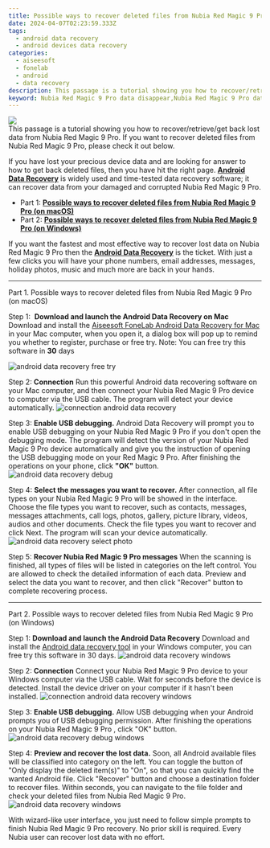 ```yaml
---
title: Possible ways to recover deleted files from Nubia Red Magic 9 Pro
date: 2024-04-07T02:23:59.333Z
tags: 
  - android data recovery
  - android devices data recovery
categories: 
  - aiseesoft
  - fonelab
  - android
  - data recovery
description: This passage is a tutorial showing you how to recover/retrieve/get back lost data from Nubia Red Magic 9 Pro. If you want to recover deleted files from Nubia Red Magic 9 Pro, please check it out below.
keyword: Nubia Red Magic 9 Pro data disappear,Nubia Red Magic 9 Pro data retrieval,recover lost files from Nubia Red Magic 9 Pro,Regain missing files on Nubia Red Magic 9 Pro,Nubia Red Magic 9 Pro data recovery,save lost data on Nubia Red Magic 9 Pro,restore data when deleted in Nubia Red Magic 9 Pro,how to recover data on Nubia Red Magic 9 Pro,Nubia Red Magic 9 Pro data recovery software,get back deleted data from Nubia Red Magic 9 Pro android,how can i find my deleted data Nubia Red Magic 9 Pro,how to recover data in Nubia Red Magic 9 Pro
---
```


<img src="https://img0mobiles.techidaily.com/images/best-assets/devices/nubia/nubia-red-magic-9-pro/2.jpg" class="atpl-imgstyle"  />

<div class="atpl-content atpl-for-fonelab-android recover-data">

<div class="atpl-post-description-part-1">
This passage is a tutorial showing you how to recover/retrieve/get back lost data from Nubia Red Magic 9 Pro. If you want to recover deleted files from Nubia Red Magic 9 Pro, please check it out below.
</div>
<div class="atpl-post-device-model-description">

</div>




<div class="atpl-post-description-part-2">
<div class="tpl-content-sub-paragraph-normal">
  <p>
    If you have lost your precious device data and are looking for answer to how to get back deleted files, then you have hit the right page. <a href="https://tools.techidaily.com/aiseesoft-android-data-recovery/" ><strong>Android Data Recovery</strong></a> is widely used and time-tested data recovery software; it can recover data from your damaged and corrupted Nubia Red Magic 9 Pro.
  </p>
</div>
</div>


<ul>
  <li>Part 1: <strong><a href="#p1">Possible ways to recover deleted files from Nubia Red Magic 9 Pro (on macOS)</a></strong></li>
  <li>Part 2: <strong><a href="#p2">Possible ways to recover deleted files from Nubia Red Magic 9 Pro (on Windows)</a></strong></li>
</ul>


<div class="atpl-post-description-part-3">
<div class="tpl-content-sub-paragraph-normal">
    <p>
        If you want the fastest and most effective way to recover lost data on Nubia Red Magic 9 Pro then the <a href="https://tools.techidaily.com/aiseesoft-android-data-recovery/" ><strong>Android Data Recovery</strong></a> is the ticket. With just a few clicks you will have your phone numbers, email addresses, messages, holiday photos, music and much more are back in your hands.
    </p>
</div>
</div>


<!-- Part 1 -->
<a id="p1" name="p1" ></a><hr>

<div>
  <span class="atpl-step-part-style">Part 1. Possible ways to recover deleted files from Nubia Red Magic 9 Pro (on macOS)</span>
</div>  

<span class="atpl-stepstyle-a"><span>Step 1: </span></span> <strong>Download and launch the Android Data Recovery on Mac</strong>
Download and install the <a href="https://tools.techidaily.com/aiseesoft-android-data-recovery-for-mac/" >Aiseesoft FoneLab Android Data Recovery for Mac</a> in your Mac computer, when you open it, a dialog box will pop up to remind you whether to register, purchase or free try.
Note: You can free try this software in <strong>30</strong> days

<img src="https://tools.techidaily.com/images/apps/aiseesoft/android-data-recovery/mac-free-try.png" class="atpl-imgstyle" alt="android data recovery free try" />

<span class="atpl-stepstyle-a"><span>Step 2: </span></span> <strong>Connection</strong>
Run this powerful Android data recovering software on your Mac computer, and then connect your Nubia Red Magic 9 Pro device to computer via the USB cable. The program will detect your device automatically.
<img src="https://tools.techidaily.com/images/apps/aiseesoft/android-data-recovery/mac-connection-interface.jpg" class="atpl-imgstyle" alt="connection android data recovery" />

<span class="atpl-stepstyle-a"><span>Step 3: </span></span> <strong>Enable USB debugging.</strong>
Android Data Recovery will prompt you to enable USB debugging on your Nubia Red Magic 9 Pro  if you don't open the debugging mode. The program will detect the version of your Nubia Red Magic 9 Pro device automatically and give you the instruction of opening the USB debugging mode on your Red Magic 9 Pro. After finishing the operations on your phone, click <strong>"OK"</strong> button.
<img src="https://tools.techidaily.com/images/apps/aiseesoft/android-data-recovery/mac-android-usb-debug.jpg"  class="atpl-imgstyle" alt="android data recovery debug" />

<span class="atpl-stepstyle-a"><span>Step 4: </span></span> <strong>Select the messages you want to recover.</strong>
After connection, all file types on your Nubia Red Magic 9 Pro will be showed in the interface. Choose the file types you want to recover, such as contacts, messages, messages attachments, call logs, photos, gallery, picture library, videos, audios and other documents. Check the file types you want to recover and click Next. The program will scan your device automatically.
<img src="https://tools.techidaily.com/images/apps/aiseesoft/android-data-recovery/mac-choose-type-photos.jpg" class="atpl-imgstyle" alt="android data recovery select photo" />

<span class="atpl-stepstyle-a"><span>Step 5: </span></span> <strong>Recover Nubia Red Magic 9 Pro messages</strong>
When the scanning is finished, all types of files will be listed in categories on the left control. You are allowed to check the detailed information of each data. Preview and select the data you want to recover, and then click "Recover" button to complete recovering process.


<a id="p2" name="p2"></a><hr>

<!-- Part 2 -->
<div>
  <span class="atpl-step-part-style">Part 2. Possible ways to recover deleted files from Nubia Red Magic 9 Pro (on Windows)</span>
</div>

<span class="atpl-stepstyle-a"><span>Step 1: </span></span> <strong>Download and launch the Android Data Recovery</strong>
Download and install the <a href="https://tools.techidaily.com/aiseesoft-android-data-recovery-for-win/" >Android data recovery tool</a> in your Windows computer, you can free try this software in 30 days.
<img src="https://tools.techidaily.com/images/apps/aiseesoft/android-data-recovery/win-start-interface.png"  class="atpl-imgstyle" alt="android data recovery windows" />

<span class="atpl-stepstyle-a"><span>Step 2: </span></span> <strong>Connection</strong>
Connect your Nubia Red Magic 9 Pro device to your Windows computer via the USB cable. Wait for seconds before the device is detected. Install the device driver on your computer if it hasn't been installed.
<img src="https://tools.techidaily.com/images/apps/aiseesoft/android-data-recovery/win-connection-interface.png" class="atpl-imgstyle" alt="connection android data recovery windows" />

<span class="atpl-stepstyle-a"><span>Step 3: </span></span> <strong>Enable USB debugging.</strong>
Allow USB debugging when your Android prompts you of USB debugging permission. After finishing the operations on your Nubia Red Magic 9 Pro , click "OK" button.
<img src="https://tools.techidaily.com/images/apps/aiseesoft/android-data-recovery/win-android-usb-debug.png" class="atpl-imgstyle" alt="android data recovery debug windows" />

<span class="atpl-stepstyle-a"><span>Step 4: </span></span> <strong>Preview and recover the lost data.</strong>
Soon, all Android available files will be classified into category on the left. You can toggle the button of "Only display the deleted item(s)" to "On", so that you can quickly find the wanted Android file. Click "Recover" button and choose a destination folder to recover files. Within seconds, you can navigate to the file folder and check your deleted files from Nubia Red Magic 9 Pro.
<img src="https://tools.techidaily.com/images/apps/aiseesoft/android-data-recovery/win-recover-photos.png" class="atpl-imgstyle" alt="android data recovery windows" />

<div class="atpl-post-description-part-4">
<div class="tpl-content-sub-paragraph-normal">
  <p>
    With wizard-like user interface, you just need to follow simple prompts to finish Nubia Red Magic 9 Pro recovery. No prior skill is required. Every Nubia user can recover lost data with no effort.
  </p>
</div>
</div>


<ins class="adsbygoogle"
     style="display:block"
     data-ad-client="ca-pub-7571918770474297"
     data-ad-slot="8358498916"
     data-ad-format="auto"
     data-full-width-responsive="true"></ins>



</div>
<ins class="adsbygoogle"
    style="display:block"
    data-ad-format="autorelaxed"
    data-ad-client="ca-pub-7571918770474297"
    data-ad-slot="1223367746"></ins>


